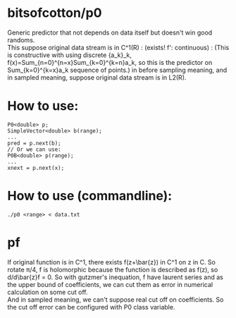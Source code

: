# bitsofcotton/p0
Generic predictor that not depends on data itself but doesn't win good randoms.  
This suppose original data stream is in C^1(R) : (exists! f': continuous) :
(This is constructive with using discrete {a\_k}\_k, f(x)=Sum\_{n=0}^{n=x}Sum\_{k=0}^{k=n}a\_k,
 so this is the predictor on Sum\_{k=0}^{k=x}a\_k sequence of points.)
in before sampling meaning, and in sampled meaning, suppose original data stream is in L2(R).

# How to use:
    P0<double> p;
    SimpleVector<double> b(range);
    ...
    pred = p.next(b);
    // Or we can use:
    P0B<double> p(range);
    ...
    xnext = p.next(x);

# How to use (commandline):
    ./p0 <range> < data.txt

# pf
If original function is in C^1, there exists f(z+\bar{z}) in C^1 on z in C.
So rotate &pi;/4, f is holomorphic because the function is described as f(z), so d/d\bar{z}f = 0.
So with gutzmer's inequation, f have laurent series and as the upper bound of coefficients,
we can cut them as error in numerical calculation on some cut off.  
And in sampled meaning, we can't suppose real cut off on coefficients.
So the cut off error can be configured with P0 class variable.
